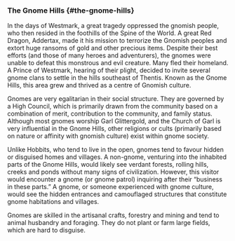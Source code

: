 ### The Gnome Hills {#the-gnome-hills}

In the days of Westmark, a great tragedy oppressed the gnomish people, who then resided in the foothills of the Spine of the World. A great Red Dragon, Addertax, made it his mission to terrorize the Gnomish peoples and extort huge ransoms of gold and other precious items. Despite their best efforts \(and those of many heroes and adventurers\), the gnomes were unable to defeat this monstrous and evil creature. Many fled their homeland. A Prince of Westmark, hearing of their plight, decided to invite several gnome clans to settle in the hills southeast of Thentis. Known as the Gnome Hills, this area grew and thrived as a centre of Gnomish culture.

Gnomes are very egalitarian in their social structure. They are governed by a High Council, which is primarily drawn from the community based on a combination of merit, contribution to the community, and family status. Although most gnomes worship Garl Glittergold, and the Church of Garl is very influential in the Gnome Hills, other religions or cults \(primarily based on nature or affinity with gnomish culture\) exist within gnome society.

Unlike Hobbits, who tend to live in the open, gnomes tend to favour hidden or disguised homes and villages. A non-gnome, venturing into the inhabited parts of the Gnome Hills, would likely see verdant forests, rolling hills, creeks and ponds without many signs of civilization. However, this visitor would encounter a gnome \(or gnome patrol\) inquiring after their “business in these parts.” A gnome, or someone experienced with gnome culture, would see the hidden entrances and camouflaged structures that constitute gnome habitations and villages.

Gnomes are skilled in the artisanal crafts, forestry and mining and tend to animal husbandry and foraging. They do not plant or farm large fields, which are hard to disguise.

